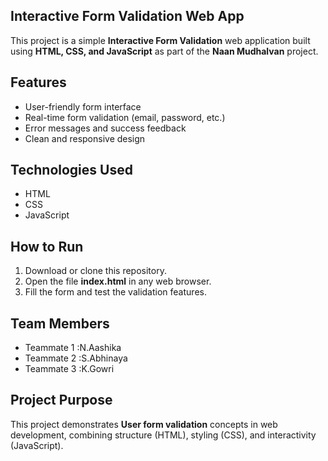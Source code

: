 ## Interactive Form Validation Web App

This project is a simple **Interactive Form Validation** web application built using **HTML, CSS, and JavaScript** as part of the **Naan Mudhalvan** project.

## Features
- User-friendly form interface
- Real-time form validation (email, password, etc.)
- Error messages and success feedback
- Clean and responsive design

## Technologies Used
- HTML
- CSS
- JavaScript

## How to Run
1. Download or clone this repository.
2. Open the file **index.html** in any web browser.
3. Fill the form and test the validation features.

## Team Members
- Teammate 1 :N.Aashika
- Teammate 2 :S.Abhinaya 
- Teammate 3 :K.Gowri

## Project Purpose
This project demonstrates **User form validation** concepts in web development, combining structure (HTML), styling (CSS), and interactivity (JavaScript).
